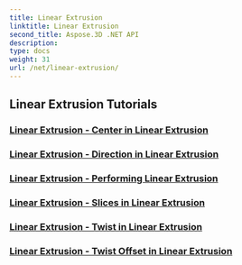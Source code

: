 ```yaml
---
title: Linear Extrusion
linktitle: Linear Extrusion
second_title: Aspose.3D .NET API
description: 
type: docs
weight: 31
url: /net/linear-extrusion/
---
```


## Linear Extrusion Tutorials
### [Linear Extrusion -  Center in Linear Extrusion](./center-in-linear-extrusion/)
### [Linear Extrusion -  Direction in Linear Extrusion](./direction-in-linear-extrusion/)
### [Linear Extrusion -  Performing Linear Extrusion](./performing-linear-extrusion/)
### [Linear Extrusion -  Slices in Linear Extrusion](./slices-in-linear-extrusion/)
### [Linear Extrusion -  Twist in Linear Extrusion](./twist-in-linear-extrusion/)
### [Linear Extrusion -  Twist Offset in Linear Extrusion](./twist-offset-in-linear-extrusion/)